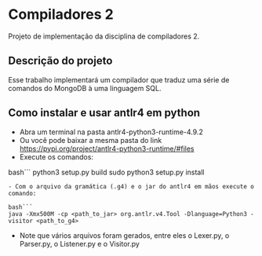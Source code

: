 # Compiladores 2
Projeto de implementação da disciplina de compiladores 2.

## Descrição do projeto
Esse trabalho implementará um compilador que traduz uma série de comandos do MongoDB
à uma linguagem SQL.

## Como instalar e usar antlr4 em python
- Abra um terminal na pasta antlr4-python3-runtime-4.9.2
- Ou vocẽ pode baixar a mesma pasta do link https://pypi.org/project/antlr4-python3-runtime/#files
- Execute os comandos:

bash```
  python3 setup.py build
  sudo python3 setup.py install
```
- Com o arquivo da gramática (.g4) e o jar do antlr4 em mãos execute o comando:

bash```
java -Xmx500M -cp <path_to_jar> org.antlr.v4.Tool -Dlanguage=Python3 -visitor <path_to_g4>
```
- Note que vários arquivos foram gerados, entre eles o <GrammarName>Lexer.py, o <GrammarName>Parser.py, o <GrammarName>Listener.py e o <GrammarName>Visitor.py
